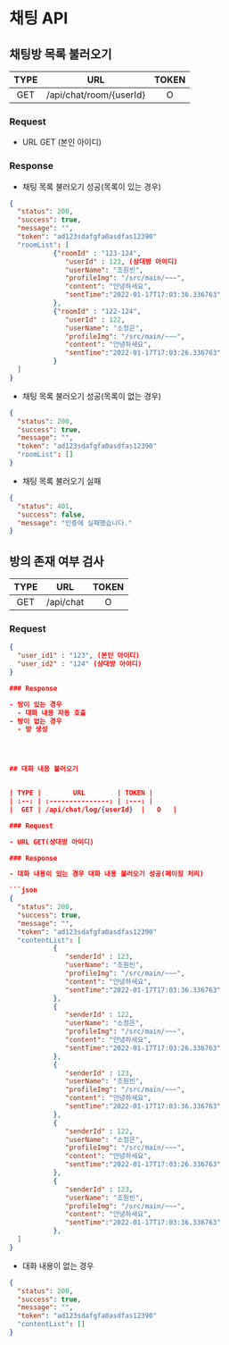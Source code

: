 # 채팅 API

## 채팅방 목록 불러오기

| TYPE |        URL        | TOKEN |
| :--: | :---------------: | :---: |
|  GET | /api/chat/room/{userId}  |   O   |

### Request

- URL GET (본인 아이디)

### Response

- 채팅 목록 불러오기 성공(목록이 있는 경우)

```json
{
  "status": 200,
  "success": true,
  "message": "",
  "token": "ad123sdafgfa0asdfas12390"
  "roomList": [
           {"roomId" : "123-124",
              "userId" : 123, (상대방 아이디)
              "userName": "조원빈",
              "profileImg": "/src/main/~~~",
              "content": "안녕하세요",
              "sentTime":"2022-01-17T17:03:36.336763"
           },
           {"roomId" : "122-124",
              "userId" : 122,
              "userName": "소정은",
              "profileImg": "/src/main/~~~",
              "content": "안녕하세요",
              "sentTime":"2022-01-17T17:03:26.336763"
           } 
  ]
}
```

- 채팅 목록 불러오기 성공(목록이 없는 경우)

```json
{
  "status": 200,
  "success": true,
  "message": "",
  "token": "ad123sdafgfa0asdfas12390"
  "roomList": []
}
```

- 채팅 목록 불러오기 실패

```json
{
  "status": 401,
  "success": false,
  "message": "인증에 실패했습니다."
}
```

## 방의 존재 여부 검사


| TYPE |        URL        | TOKEN |
| :--: | :---------------: | :---: |
| GET | /api/chat  |   O   |

### Request

```json
{
  "user_id1" : "123", (본인 아이디)
  "user_id2" : "124" (상대방 아이디)
}

### Response

- 방이 있는 경우
  - 대화 내용 자동 호출
- 방이 없는 경우
  - 방 생성




## 대화 내용 불러오기


| TYPE |        URL        | TOKEN |
| :--: | :---------------: | :---: |
|  GET | /api/chat/log/{userId}  |   O   |

### Request

- URL GET(상대방 아이디)

### Response

- 대화 내용이 있는 경우 대화 내용 불러오기 성공(페이징 처리)

```json
{
  "status": 200,
  "success": true,
  "message": "",
  "token": "ad123sdafgfa0asdfas12390"
  "contentList": [
           {
              "senderId" : 123,
              "userName": "조원빈",
              "profileImg": "/src/main/~~~",
              "content": "안녕하세요",
              "sentTime":"2022-01-17T17:03:36.336763"
           },
           {
              "senderId" : 122,
              "userName": "소정은",
              "profileImg": "/src/main/~~~",
              "content": "안녕하세요",
              "sentTime":"2022-01-17T17:03:26.336763"
           },
           {
              "senderId" : 123,
              "userName": "조원빈",
              "profileImg": "/src/main/~~~",
              "content": "안녕하세요",
              "sentTime":"2022-01-17T17:03:36.336763"
           },
           {
              "senderId" : 122,
              "userName": "소정은",
              "profileImg": "/src/main/~~~",
              "content": "안녕하세요",
              "sentTime":"2022-01-17T17:03:26.336763"
           },
           {
              "senderId" : 123,
              "userName": "조원빈",
              "profileImg": "/src/main/~~~",
              "content": "안녕하세요",
              "sentTime":"2022-01-17T17:03:36.336763"
           },
  ]
}
```

- 대화 내용이 없는 경우
```json
{
  "status": 200,
  "success": true,
  "message": "",
  "token": "ad123sdafgfa0asdfas12390"
  "contentList": []
}
```

